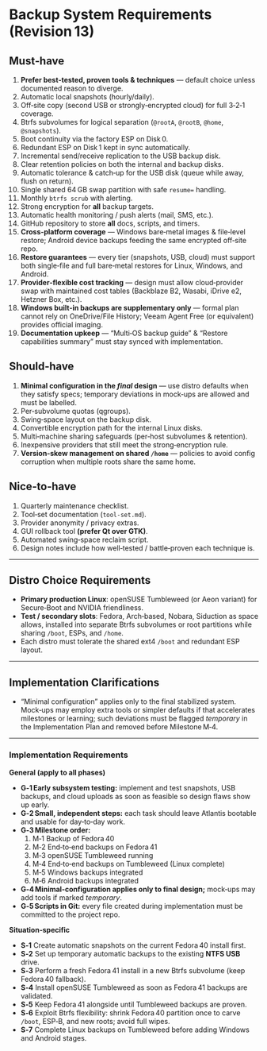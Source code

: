 # Backup System Requirements (Revision 13)

## Must‑have
1. **Prefer best‑tested, proven tools & techniques** — default choice unless documented reason to diverge.  
2. Automatic local snapshots (hourly/daily).  
3. Off‑site copy (second USB or strongly‑encrypted cloud) for full 3‑2‑1 coverage.  
4. Btrfs subvolumes for logical separation (`@rootA`, `@rootB`, `@home`, `@snapshots`).  
5. Boot continuity via the factory ESP on Disk 0.  
6. Redundant ESP on Disk 1 kept in sync automatically.  
7. Incremental send/receive replication to the USB backup disk.  
8. Clear retention policies on both the internal and backup disks.  
9. Automatic tolerance & catch‑up for the USB disk (queue while away, flush on return).  
10. Single shared 64 GB swap partition with safe `resume=` handling.  
11. Monthly `btrfs scrub` with alerting.  
12. Strong encryption for **all** backup targets.  
13. Automatic health monitoring / push alerts (mail, SMS, etc.).  
14. GitHub repository to store **all** docs, scripts, and timers.  
15. **Cross‑platform coverage** — Windows bare‑metal images & file‑level restore; Android device backups feeding the same encrypted off‑site repo.  
16. **Restore guarantees** — every tier (snapshots, USB, cloud) must support both single‑file and full bare‑metal restores for Linux, Windows, and Android.  
17. **Provider‑flexible cost tracking** — design must allow cloud‑provider swap with maintained cost tables (Backblaze B2, Wasabi, iDrive e2, Hetzner Box, etc.).  
18. **Windows built‑in backups are supplementary only** — formal plan cannot rely on OneDrive/File History; Veeam Agent Free (or equivalent) provides official imaging.  
19. **Documentation upkeep** — “Multi‑OS backup guide” & “Restore capabilities summary” must stay synced with implementation.

## Should‑have
1. **Minimal configuration in the *final* design** — use distro defaults when they satisfy specs; temporary deviations in mock‑ups are allowed and must be labelled.  
2. Per‑subvolume quotas (qgroups).  
3. Swing‑space layout on the backup disk.  
4. Convertible encryption path for the internal Linux disks.  
5. Multi‑machine sharing safeguards (per‑host subvolumes & retention).  
6. Inexpensive providers that still meet the strong‑encryption rule.  
7. **Version‑skew management on shared `/home`** — policies to avoid config corruption when multiple roots share the same home.

## Nice‑to‑have
1. Quarterly maintenance checklist.  
2. Tool‑set documentation (`tool‑set.md`).  
3. Provider anonymity / privacy extras.  
4. GUI rollback tool **(prefer Qt over GTK)**.  
5. Automated swing‑space reclaim script.  
6. Design notes include how well‑tested / battle‑proven each technique is.

---

## Distro Choice Requirements
* **Primary production Linux**: openSUSE Tumbleweed (or Aeon variant) for Secure‑Boot and NVIDIA friendliness.  
* **Test / secondary slots**: Fedora, Arch‑based, Nobara, Siduction as space allows, installed into separate Btrfs subvolumes or root partitions while sharing `/boot`, ESPs, and `/home`.  
* Each distro must tolerate the shared ext4 `/boot` and redundant ESP layout.

---

## Implementation Clarifications
* “Minimal configuration” applies only to the final stabilized system. Mock‑ups may employ extra tools or simpler defaults if that accelerates milestones or learning; such deviations must be flagged *temporary* in the Implementation Plan and removed before Milestone M‑4.

---
### Implementation Requirements

**General (apply to all phases)**  
- **G‑1 Early subsystem testing:** implement and test snapshots, USB backups, and cloud uploads as soon as feasible so design flaws show up early.  
- **G‑2 Small, independent steps:** each task should leave Atlantis bootable and usable for day‑to‑day work.  
- **G‑3 Milestone order:**  
  1. M‑1 Backup of Fedora 40  
  2. M‑2 End‑to‑end backups on Fedora 41  
  3. M‑3 openSUSE Tumbleweed running  
  4. M‑4 End‑to‑end backups on Tumbleweed (Linux complete)  
  5. M‑5 Windows backups integrated  
  6. M‑6 Android backups integrated  
- **G‑4 Minimal‑configuration applies only to final design;** mock‑ups may add tools if marked *temporary*.  
- **G‑5 Scripts in Git:** every file created during implementation must be committed to the project repo.

**Situation‑specific**  
- **S‑1** Create automatic snapshots on the current Fedora 40 install first.  
- **S‑2** Set up temporary automatic backups to the existing **NTFS USB** drive.  
- **S‑3** Perform a fresh Fedora 41 install in a new Btrfs subvolume (keep Fedora 40 fallback).  
- **S‑4** Install openSUSE Tumbleweed as soon as Fedora 41 backups are validated.  
- **S‑5** Keep Fedora 41 alongside until Tumbleweed backups are proven.  
- **S‑6** Exploit Btrfs flexibility: shrink Fedora 40 partition once to carve `/boot`, ESP‑B, and new roots; avoid full wipes.  
- **S‑7** Complete Linux backups on Tumbleweed before adding Windows and Android stages.

